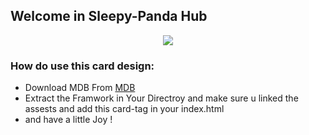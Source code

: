 
## Welcome in Sleepy-Panda Hub
<p align="center">
  <img src="https://previews.dropbox.com/p/thumb/ABqXVm-J5ChVW92wYZeJPqXsaHzeTD6YAZM1ADuDIsNrVB3VV5tSQEt621XCkZP79Mq8Xtu6qtUgCPKcTDPbHw67dT1tpZgxobqU6jGalM_uq6apsunUeQM7LAhJDHBAJGKwAsB3boXD6VlLqyTCEY9oH1uWlHSbVyfRJOjiLcal13eYVSm0530seTWA1sLwjMMtSYYzlSG60gyrNV3FPCh8E4fWV0IVgoCQU1yCCG9HxSwiBKWhQDTUeavd93YaMbVqUuNS-fwBh1iWkwuYMVpsjNkzcUPKqL_jEjWk007AKb-CF9_iQBJTQobTiDdTQVsm5vCqrW2xieHqq1X6HpOLzGD-qYyd9I9Uq9AfF6_0kwd-OLDk4nOJNOKad-Zyh5o/p.png">
</p>

### How do use this card design:
- Download MDB From   [MDB](https://mdbootstrap.com/docs/standard/getting-started/installation/)
- Extract the Framwork in Your Directroy and make sure u linked the assests and add this card-tag in your index.html
- and have a little Joy !
